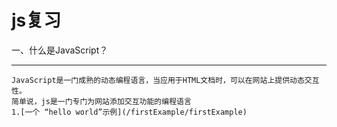 js复习
======
一、什么是JavaScript？
_____________________
	JavaScript是一门成熟的动态编程语言，当应用于HTML文档时，可以在网站上提供动态交互性。
	简单说，js是一门专门为网站添加交互功能的编程语言
	1.[一个 “hello world”示例](/firstExample/firstExample)